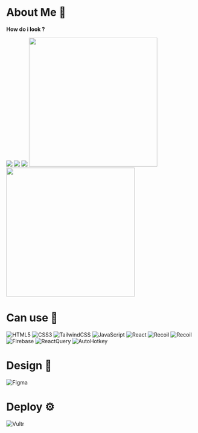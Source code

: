 # About Me 💚
<strong> How do i look ?</strong> <br>

![](http://github-profile-summary-cards.vercel.app/api/cards/profile-details?username=Just0neMoment&theme=2077)
![](http://github-profile-summary-cards.vercel.app/api/cards/stats?username=Just0neMoment&theme=2077)
![](http://github-profile-summary-cards.vercel.app/api/cards/productive-time?username=Just0neMoment&theme=2077&utcOffset=8)
<img src="https://github-readme-stats.vercel.app/api?username=Just0neMoment&show_icons=true&theme=radical" width="340px" />
<img src="https://github-readme-stats.vercel.app/api/wakatime?username=Just0neMoment" width="340px" />

# Can use 💎
![HTML5](https://img.shields.io/badge/html5-%23E34F26.svg?style=for-the-badge&logo=html5&logoColor=white)
![CSS3](https://img.shields.io/badge/css3-%231572B6.svg?style=for-the-badge&logo=css3&logoColor=white)
![TailwindCSS](https://img.shields.io/badge/tailwindcss-%2338B2AC.svg?style=for-the-badge&logo=tailwind-css&logoColor=white)
![JavaScript](https://img.shields.io/badge/javascript-%23323330.svg?style=for-the-badge&logo=javascript&logoColor=%23F7DF1E)
![React](https://img.shields.io/badge/react-%2320232a.svg?style=for-the-badge&logo=react&logoColor=%2361DAFB)
![Recoil](https://img.shields.io/badge/표시할이름-배경색.svg?style=for-the-badge&logo=뱃지이름&logoColor=white)
![Recoil](https://img.shields.io/badge/recoil-3578E5.svg?style=for-the-badge&logo=recoil&logoColor=white)
![Firebase](https://img.shields.io/badge/firebase-DD2C00.svg?style=for-the-badge&logo=firebase&logoColor=white)
![ReactQuery](https://img.shields.io/badge/react-query-FF4154.svg?style=for-the-badge&logo=reactquery&logoColor=white)
![AutoHotkey](https://img.shields.io/badge/autohotkey-00ff00?style=for-the-badge&logo=autohotkey&logoColor=white)

# Design 🎨
![Figma](https://img.shields.io/badge/figma-%23F24E1E.svg?style=for-the-badge&logo=figma&logoColor=white)

# Deploy ⚙️
![Vultr](https://img.shields.io/badge/Vultr-007BFC.svg?style=for-the-badge&logo=vultr)
